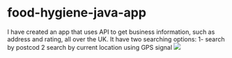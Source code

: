 # food-hygiene-java-app
I have created an app that uses API to get business information, such as address and rating, all over the UK.
It have two searching options:
 1- search by postcod
 2 search by current location using GPS signal
<img src="Screenshots/screenRecording.gif">